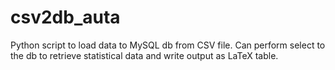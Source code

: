csv2db_auta
===========

Python script to load data to MySQL db from CSV file. Can perform select to the db to retrieve statistical data and write output as LaTeX table.